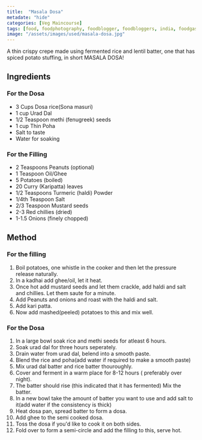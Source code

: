 ```yaml
---
title:  "Masala Dosa"
metadate: "hide"
categories: [Veg Maincourse]
tags: [food, foodphotography, foodblogger, foodbloggers, india, foodgasm, indianfood, love, foodcoma, foodporn,indiancooking, indianrecipe, foodlovers, indianfood, indianfoodbloggers, foodiesofinstagram, foodlove, indian, indiancouple, eatlocal, eathealthy, eatwell, desifood, trending, tasty, taste, yummyinmytummy, foodie, instafood, instafoodie, foodstagram, instagood, passionatepaprika, foodblog, easy, indian, recipe, mothersrecipe, cooking, easycooking, easyrecipe, simple, simplefood, masaladosa, southindian, easydosa, dosafilling, easyindianfood]
image: "/assets/images/used/masala-dosa.jpg"
---
```


A thin crispy crepe made using fermented rice and lentil batter, one that has spiced potato stuffing, in short MASALA DOSA!

## Ingredients
### For the Dosa
- 3 Cups Dosa rice(Sona masuri)
- 1 cup Urad Dal
- 1/2 Teaspoon methi (fenugreek) seeds
- 1 cup Thin Poha
- Salt to taste
- Water for soaking
### For the Filling
- 2 Teaspoons Peanuts (optional)
- 1 Teaspoon Oil/Ghee
- 5 Potatoes (boiled)
- 20 Curry (Karipatta) leaves
- 1/2 Teaspoons Turmeric (haldi) Powder
- 1/4th Teaspoon Salt
- 2/3 Teaspoon Mustard seeds
- 2-3 Red chillies (dried)
- 1-1.5 Onions (finely chopped) 
## Method
### For the filling
1. Boil potatoes, one whistle in the cooker and then let the pressure release naturally.
2. In a kadhai add ghee/oil, let it heat.
3. Once hot add mustard seeds and let them crackle, add haldi and salt and chillies. Let them saute for a minute.
4. Add Peanuts and onions and roast with the haldi and salt.
5. Add kari patta. 
6. Now add mashed(peeled) potatoes to this and mix well. 
### For the Dosa
1. In a large bowl soak rice and methi seeds for atleast 6 hours. 
2. Soak urad dal for three hours seperately. 
3. Drain water from urad dal, belend into a smooth paste. 
4. Blend the rice and poha(add water if required to make a smooth paste)
5. Mix urad dal batter and rice batter thouroughly. 
6. Cover and ferment in a warm place for 8-12 hours ( preferably over night). 
7. The batter should rise (this indicated that it has fermented) Mix the batter.
8. In a new bowl take the amount of batter you want to use and add salt to it(add water if the consistency is thick)
9. Heat dosa pan, spread batter to form a dosa. 
10. Add ghee to the semi cooked dosa. 
11. Toss the dosa if you'd like to cook it on both sides. 
12. Fold over to form a semi-circle and add the filling to this, serve hot.  
